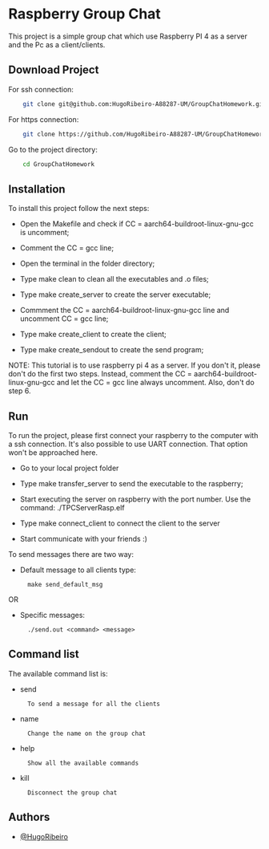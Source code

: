 
# Raspberry Group Chat

This project is a simple group chat which use Raspberry PI 4 as a server and 
the Pc as a client/clients.




## Download Project

For ssh connection:
```bash
    git clone git@github.com:HugoRibeiro-A88287-UM/GroupChatHomework.git
```

For https connection:
```bash
    git clone https://github.com/HugoRibeiro-A88287-UM/GroupChatHomework.git
```

Go to the project directory:

```bash
    cd GroupChatHomework
```
## Installation

To install this project follow the next steps:


* Open the Makefile and check if CC = aarch64-buildroot-linux-gnu-gcc is uncomment;

* Comment the CC = gcc line;

* Open the terminal in the folder directory;

* Type make clean to clean all the executables and .o files;

* Type make create_server to create the server executable;

* Commment the CC = aarch64-buildroot-linux-gnu-gcc line and uncomment CC = gcc line;

* Type make create_client to create the client;

* Type make create_sendout to create the send program;



NOTE: 
    This tutorial is to use raspberry pi 4 as a server. If you don't it, please don't
	do the first two steps. Instead, comment the CC = aarch64-buildroot-linux-gnu-gcc
	and let the CC = gcc line always uncomment.
	Also, don't do step 6. 


## Run 

To run the project, please first connect your raspberry to the computer with
a ssh connection. It's also possible to use UART connection. 
That option won't be approached here.

* Go to your local project folder

* Type make transfer_server to send the executable to the raspberry;

* Start executing the server on raspberry with the port number.
    Use the command: ./TPCServerRasp.elf <PORT> 

* Type make connect_client to connect the client to the server

* Start communicate with your friends :)


To send messages there are two way:

* Default message to all clients type:


        make send_default_msg 
    
OR

* Specific messages:
	
        ./send.out <command> <message> 




## Command list

The available command list is:

* send 

        To send a message for all the clients

* name

        Change the name on the group chat

* help

        Show all the available commands

* kill

        Disconnect the group chat
## Authors

- [@HugoRibeiro](https://github.com/HugoRibeiro-A88287-UM/)


